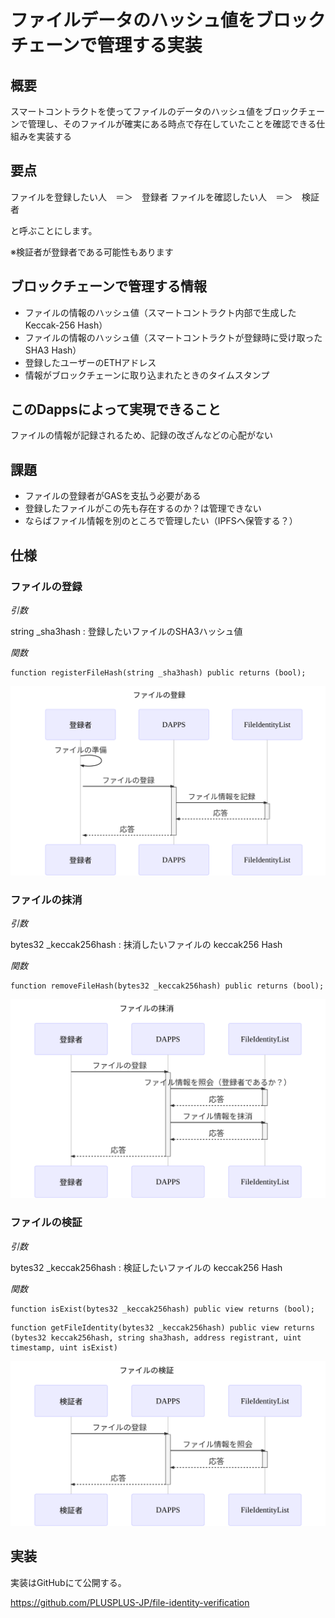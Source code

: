 # ファイルデータのハッシュ値をブロックチェーンで管理する実装

## 概要

スマートコントラクトを使ってファイルのデータのハッシュ値をブロックチェーンで管理し、そのファイルが確実にある時点で存在していたことを確認できる仕組みを実装する

## 要点

ファイルを登録したい人　＝＞　登録者
ファイルを確認したい人　＝＞　検証者

と呼ぶことにします。

※検証者が登録者である可能性もあります

## ブロックチェーンで管理する情報

- ファイルの情報のハッシュ値（スマートコントラクト内部で生成したKeccak-256 Hash）
- ファイルの情報のハッシュ値（スマートコントラクトが登録時に受け取ったSHA3 Hash）
- 登録したユーザーのETHアドレス
- 情報がブロックチェーンに取り込まれたときのタイムスタンプ


## このDappsによって実現できること

ファイルの情報が記録されるため、記録の改ざんなどの心配がない

## 課題

- ファイルの登録者がGASを支払う必要がある
- 登録したファイルがこの先も存在するのか？は管理できない
- ならばファイル情報を別のところで管理したい（IPFSへ保管する？）

## 仕様

### ファイルの登録

*引数*

string _sha3hash
:   登録したいファイルのSHA3ハッシュ値

*関数*

```solidity
function registerFileHash(string _sha3hash) public returns (bool);
```

![ファイルの登録](./sequence-diagram/register-file-hash.svg)

### ファイルの抹消

*引数*

bytes32 _keccak256hash
:   抹消したいファイルの keccak256 Hash

*関数*

```solidity
function removeFileHash(bytes32 _keccak256hash) public returns (bool);
```

![ファイルの抹消](./sequence-diagram/remove-file-hash.svg)

### ファイルの検証

*引数*

bytes32 _keccak256hash
:   検証したいファイルの keccak256 Hash

*関数*

```solidity
function isExist(bytes32 _keccak256hash) public view returns (bool);
```

```
function getFileIdentity(bytes32 _keccak256hash) public view returns (bytes32 keccak256hash, string sha3hash, address registrant, uint timestamp, uint isExist)
```

![ファイルの検証](./sequence-diagram/get-file-identity.svg)

## 実装

実装はGitHubにて公開する。

https://github.com/PLUSPLUS-JP/file-identity-verification
